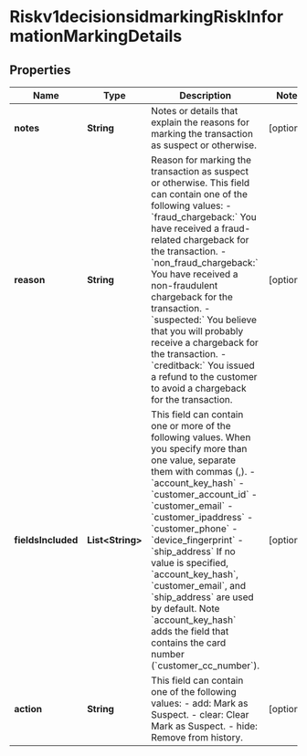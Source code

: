
# Riskv1decisionsidmarkingRiskInformationMarkingDetails

## Properties
Name | Type | Description | Notes
------------ | ------------- | ------------- | -------------
**notes** | **String** | Notes or details that explain the reasons for marking the transaction as suspect or otherwise. |  [optional]
**reason** | **String** | Reason for marking the transaction as suspect or otherwise. This field can contain one of the following values: - &#x60;fraud_chargeback:&#x60; You have received a fraud-related chargeback for the transaction. - &#x60;non_fraud_chargeback:&#x60; You have received a non-fraudulent chargeback for the transaction. - &#x60;suspected:&#x60; You believe that you will probably receive a chargeback for the transaction. - &#x60;creditback:&#x60; You issued a refund to the customer to avoid a chargeback for the transaction.  |  [optional]
**fieldsIncluded** | **List&lt;String&gt;** | This field can contain one or more of the following values. When you specify more than one value, separate them with commas (,). - &#x60;account_key_hash&#x60; - &#x60;customer_account_id&#x60; - &#x60;customer_email&#x60; - &#x60;customer_ipaddress&#x60; - &#x60;customer_phone&#x60; - &#x60;device_fingerprint&#x60; - &#x60;ship_address&#x60; If no value is specified, &#x60;account_key_hash&#x60;, &#x60;customer_email&#x60;, and &#x60;ship_address&#x60; are used by default. Note &#x60;account_key_hash&#x60; adds the field that contains the card number (&#x60;customer_cc_number&#x60;).  |  [optional]
**action** | **String** | This field can contain one of the following values: - add: Mark as Suspect. - clear: Clear Mark as Suspect. - hide: Remove from history.  |  [optional]



